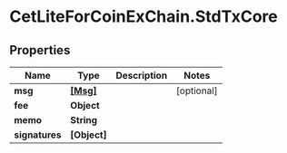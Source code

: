 # CetLiteForCoinExChain.StdTxCore

## Properties
Name | Type | Description | Notes
------------ | ------------- | ------------- | -------------
**msg** | [**[Msg]**](Msg.md) |  | [optional] 
**fee** | **Object** |  | 
**memo** | **String** |  | 
**signatures** | **[Object]** |  | 
